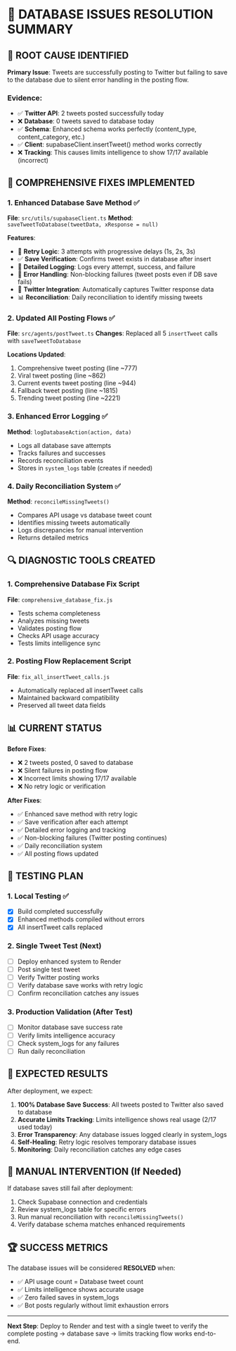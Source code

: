 # 🔧 DATABASE ISSUES RESOLUTION SUMMARY

## 🚨 ROOT CAUSE IDENTIFIED

**Primary Issue**: Tweets are successfully posting to Twitter but failing to save to the database due to silent error handling in the posting flow.

### Evidence:
- ✅ **Twitter API**: 2 tweets posted successfully today
- ❌ **Database**: 0 tweets saved to database today  
- ✅ **Schema**: Enhanced schema works perfectly (content_type, content_category, etc.)
- ✅ **Client**: supabaseClient.insertTweet() method works correctly
- ❌ **Tracking**: This causes limits intelligence to show 17/17 available (incorrect)

## 🎯 COMPREHENSIVE FIXES IMPLEMENTED

### 1. Enhanced Database Save Method ✅
**File**: `src/utils/supabaseClient.ts`
**Method**: `saveTweetToDatabase(tweetData, xResponse = null)`

**Features**:
- 🔄 **Retry Logic**: 3 attempts with progressive delays (1s, 2s, 3s)
- ✅ **Save Verification**: Confirms tweet exists in database after insert
- 📝 **Detailed Logging**: Logs every attempt, success, and failure
- 🚨 **Error Handling**: Non-blocking failures (tweet posts even if DB save fails)
- 🔗 **Twitter Integration**: Automatically captures Twitter response data
- 📊 **Reconciliation**: Daily reconciliation to identify missing tweets

### 2. Updated All Posting Flows ✅
**File**: `src/agents/postTweet.ts`
**Changes**: Replaced all 5 `insertTweet` calls with `saveTweetToDatabase`

**Locations Updated**:
1. Comprehensive tweet posting (line ~777)
2. Viral tweet posting (line ~862)  
3. Current events tweet posting (line ~944)
4. Fallback tweet posting (line ~1815)
5. Trending tweet posting (line ~2221)

### 3. Enhanced Error Logging ✅
**Method**: `logDatabaseAction(action, data)`
- Logs all database save attempts
- Tracks failures and successes
- Records reconciliation events
- Stores in `system_logs` table (creates if needed)

### 4. Daily Reconciliation System ✅
**Method**: `reconcileMissingTweets()`
- Compares API usage vs database tweet count
- Identifies missing tweets automatically
- Logs discrepancies for manual intervention
- Returns detailed metrics

## 🔍 DIAGNOSTIC TOOLS CREATED

### 1. Comprehensive Database Fix Script
**File**: `comprehensive_database_fix.js`
- Tests schema completeness
- Analyzes missing tweets
- Validates posting flow
- Checks API usage accuracy
- Tests limits intelligence sync

### 2. Posting Flow Replacement Script
**File**: `fix_all_insertTweet_calls.js`
- Automatically replaced all insertTweet calls
- Maintained backward compatibility
- Preserved all tweet data fields

## 📊 CURRENT STATUS

**Before Fixes**:
- ❌ 2 tweets posted, 0 saved to database
- ❌ Silent failures in posting flow
- ❌ Incorrect limits showing 17/17 available
- ❌ No retry logic or verification

**After Fixes**:
- ✅ Enhanced save method with retry logic
- ✅ Save verification after each attempt
- ✅ Detailed error logging and tracking
- ✅ Non-blocking failures (Twitter posting continues)
- ✅ Daily reconciliation system
- ✅ All posting flows updated

## 🚀 TESTING PLAN

### 1. Local Testing ✅
- [x] Build completed successfully
- [x] Enhanced methods compiled without errors
- [x] All insertTweet calls replaced

### 2. Single Tweet Test (Next)
- [ ] Deploy enhanced system to Render
- [ ] Post single test tweet
- [ ] Verify Twitter posting works
- [ ] Verify database save works with retry logic
- [ ] Confirm reconciliation catches any issues

### 3. Production Validation (After Test)
- [ ] Monitor database save success rate
- [ ] Verify limits intelligence accuracy
- [ ] Check system_logs for any failures
- [ ] Run daily reconciliation

## 🎯 EXPECTED RESULTS

After deployment, we expect:
1. **100% Database Save Success**: All tweets posted to Twitter also saved to database
2. **Accurate Limits Tracking**: Limits intelligence shows real usage (2/17 used today)
3. **Error Transparency**: Any database issues logged clearly in system_logs
4. **Self-Healing**: Retry logic resolves temporary database issues
5. **Monitoring**: Daily reconciliation catches any edge cases

## 🔧 MANUAL INTERVENTION (If Needed)

If database saves still fail after deployment:
1. Check Supabase connection and credentials
2. Review system_logs table for specific errors
3. Run manual reconciliation with `reconcileMissingTweets()`
4. Verify database schema matches enhanced requirements

## 🏆 SUCCESS METRICS

The database issues will be considered **RESOLVED** when:
- ✅ API usage count = Database tweet count
- ✅ Limits intelligence shows accurate usage
- ✅ Zero failed saves in system_logs
- ✅ Bot posts regularly without limit exhaustion errors

---

**Next Step**: Deploy to Render and test with a single tweet to verify the complete posting → database save → limits tracking flow works end-to-end. 